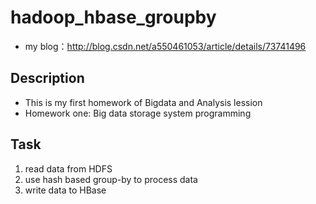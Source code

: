 # hadoop_hbase_groupby
- my blog：http://blog.csdn.net/a550461053/article/details/73741496

## Description
- This is my first homework of Bigdata and Analysis lession
- Homework one: Big data storage system programming

## Task

1. read data from HDFS
2. use hash based group-by to process data
3. write data to HBase
